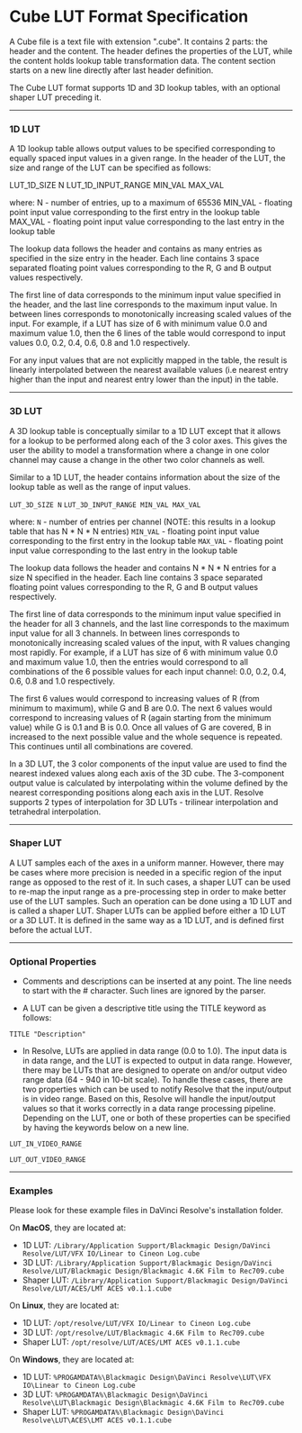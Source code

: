 # Cube LUT Format Specification

A Cube file is a text file with extension ".cube". It contains 2 parts: the
header and the content. The header defines the properties of the LUT, while
the content holds lookup table transformation data. The content section starts
on a new line directly after last header definition.

The Cube LUT format supports 1D and 3D lookup tables, with an optional shaper
LUT preceding it.

---

### 1D LUT

A 1D lookup table allows output values to be specified corresponding to
equally spaced input values in a given range. In the header of the LUT, the
size and range of the LUT can be specified as follows:

LUT_1D_SIZE N
LUT_1D_INPUT_RANGE MIN_VAL MAX_VAL

where:
N - number of entries, up to a maximum of 65536
MIN_VAL - floating point input value corresponding to the first entry in the lookup table
MAX_VAL - floating point input value corresponding to the last entry in the lookup table

The lookup data follows the header and contains as many entries as specified in
the size entry in the header. Each line contains 3 space separated floating
point values corresponding to the R, G and B output values respectively.

The first line of data corresponds to the minimum input value specified in the header,
and the last line corresponds to the maximum input value. In between lines
corresponds to monotonically increasing scaled values of the input. For
example, if a LUT has size of 6 with minimum value 0.0 and maximum value 1.0,
then the 6 lines of the table would correspond to input values 0.0, 0.2, 0.4,
0.6, 0.8 and 1.0 respectively.

For any input values that are not explicitly mapped in the table, the result
is linearly interpolated between the nearest available values (i.e nearest
entry higher than the input and nearest entry lower than the input) in the table.

---

### 3D LUT

A 3D lookup table is conceptually similar to a 1D LUT except that it allows
for a lookup to be performed along each of the 3 color axes. This gives the
user the ability to model a transformation where a change in one color channel
may cause a change in the other two color channels as well.

Similar to a 1D LUT, the header contains information about the size of the
lookup table as well as the range of input values.

`LUT_3D_SIZE N`
`LUT_3D_INPUT_RANGE MIN_VAL MAX_VAL`

where:
`N` - number of entries per channel (NOTE: this results in a lookup table that has N * N * N entries)
`MIN_VAL` - floating point input value corresponding to the first entry in the lookup table
`MAX_VAL` - floating point input value corresponding to the last entry in the lookup table

The lookup data follows the header and contains N * N * N entries for a size N
specified in the header. Each line contains 3 space separated floating
point values corresponding to the R, G and B output values respectively.

The first line of data corresponds to the minimum input value specified in the
header for all 3 channels, and the last line corresponds to the maximum input
value for all 3 channels. In between lines corresponds to monotonically
increasing scaled values of the input, with R values changing most rapidly. For
example, if a LUT has size of 6 with minimum value 0.0 and maximum value 1.0,
then the entries would correspond to all combinations of the 6 possible values
for each input channel: 0.0, 0.2, 0.4, 0.6, 0.8 and 1.0 respectively.

The first 6 values would correspond to increasing values of R (from minimum to
maximum), while G and B are 0.0. The next 6 values would correspond to increasing values of R (again
starting from the minimum value) while G is 0.1 and B is 0.0. Once all values
of G are covered, B in increased to the next possible value and the whole
sequence is repeated. This continues until all combinations are covered.

In a 3D LUT, the 3 color components of the input value are used to find the nearest indexed values
along each axis of the 3D cube. The 3-component output value is calculated by interpolating within the
volume defined by the nearest corresponding positions along each axis in the LUT. Resolve supports 2 types
of interpolation for 3D LUTs - trilinear interpolation and tetrahedral interpolation.

---

### Shaper LUT

A LUT samples each of the axes in a uniform manner. However, there may be
cases where more precision is needed in a specific region of the input range
as opposed to the rest of it. In such cases, a shaper LUT can be used to
re-map the input range as a pre-processing step in order to make better use of
the LUT samples. Such an operation can be done using a 1D LUT and is called a
shaper LUT. Shaper LUTs can be applied before either a 1D LUT or a 3D LUT. It
is defined in the same way as a 1D LUT, and is defined first before the actual
LUT.

---

### Optional Properties

- Comments and descriptions can be inserted at any point. The line needs to
  start with the # character. Such lines are ignored by the parser.

- A LUT can be given a descriptive title using the TITLE keyword as follows:

`TITLE "Description"`

- In Resolve, LUTs are applied in data range (0.0 to 1.0). The input data is
  in data range, and the LUT is expected to output in data range. However,
  there may be LUTs that are designed to operate on and/or output video range
  data (64 - 940 in 10-bit scale). To handle these cases, there are two
  properties which can be used to notify Resolve that the input/output is in
  video range. Based on this, Resolve will handle the input/output values so
  that it works correctly in a data range processing pipeline. Depending on
  the LUT, one or both of these properties can be specified by having the
  keywords below on a new line.

`LUT_IN_VIDEO_RANGE`

`LUT_OUT_VIDEO_RANGE`

---

### Examples

Please look for these example files in DaVinci Resolve's installation folder.

On **MacOS**, they are located at:
- 1D LUT: `/Library/Application Support/Blackmagic Design/DaVinci Resolve/LUT/VFX IO/Linear to Cineon Log.cube`
- 3D LUT: `/Library/Application Support/Blackmagic Design/DaVinci Resolve/LUT/Blackmagic Design/Blackmagic 4.6K Film to Rec709.cube`
- Shaper LUT: `/Library/Application Support/Blackmagic Design/DaVinci Resolve/LUT/ACES/LMT ACES v0.1.1.cube`

On **Linux**, they are located at:
- 1D LUT: `/opt/resolve/LUT/VFX IO/Linear to Cineon Log.cube`
- 3D LUT: `/opt/resolve/LUT/Blackmagic 4.6K Film to Rec709.cube`
- Shaper LUT: `/opt/resolve/LUT/ACES/LMT ACES v0.1.1.cube`

On **Windows**, they are located at:
- 1D LUT: `%PROGAMDATA%\Blackmagic Design\DaVinci Resolve\LUT\VFX IO\Linear to Cineon Log.cube`
- 3D LUT: `%PROGAMDATA%\Blackmagic Design\DaVinci Resolve\LUT\Blackmagic Design\Blackmagic 4.6K Film to Rec709.cube`
- Shaper LUT: `%PROGAMDATA%\Blackmagic Design\DaVinci Resolve\LUT\ACES\LMT ACES v0.1.1.cube`
